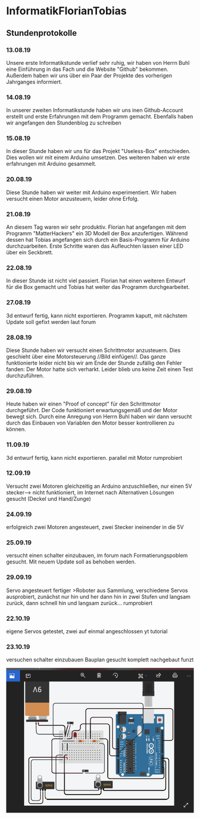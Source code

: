 # InformatikFlorianTobias

## Stundenprotokolle

### 13.08.19
Unsere erste Informatikstunde verlief sehr ruhig, wir haben von Herrn Buhl eine Einführung in das Fach und die Website "Github" bekommen. Außerdem haben wir uns über ein Paar der Projekte des vorherigen Jahrganges informiert.

### 14.08.19
In unserer zweiten Informatikstunde haben wir uns inen Github-Account erstellt und erste Erfahrungen mit dem Programm gemacht. Ebenfalls haben wir angefangen den Stundenblog zu schreiben

### 15.08.19
In dieser Stunde haben wir uns für das Projekt "Useless-Box" entschieden. Dies wollen wir mit einem Arduino umsetzen. Des weiteren haben wir erste erfahrungen mit Arduino gesammelt.

### 20.08.19
Diese Stunde haben wir weiter mit Arduino experimentiert. Wir haben versucht einen Motor anzusteuern, leider ohne Erfolg.

### 21.08.19
An diesem Tag waren wir sehr produktiv. Florian hat angefangen mit dem Programm "MatterHackers" ein 3D Modell der Box anzufertigen. Während dessen hat Tobias angefangen sich durch ein Basis-Programm für Arduino durchzuarbeiten. Erste Schritte waren das Aufleuchten lassen einer LED über ein Seckbrett.

### 22.08.19
In dieser Stunde ist nicht viel passiert. Florian hat einen weiteren Entwurf für die Box gemacht und Tobias hat weiter das Programm durchgearbeitet.

### 27.08.19
3d entwurf fertig, kann nicht exportieren. Programm kaputt, mit nächstem Update soll gefixt werden laut forum

### 28.08.19
Diese Stunde haben wir versucht einen Schrittmotor anzusteuern. Dies geschieht über eine Motorsteuerung //Bild einfügen//. Das ganze funktionierte leider nicht bis wir am Ende der Stunde zufällig den Fehler fanden: Der Motor hatte sich verharkt. Leider blieb uns keine Zeit einen Test durchzuführen.

### 29.08.19
Heute haben wir einen "Proof of concept" für den Schrittmotor durchgeführt. Der Code funktioniert erwartungsgemäß und der Motor bewegt sich. Durch eine Anregung von Herrn Buhl haben wir dann versucht durch das Einbauen von Variablen den Motor besser kontrollieren zu können.


### 11.09.19
3d entwurf fertig, kann nicht exportieren. 
parallel mit Motor rumprobiert

### 12.09.19
Versucht zwei Motoren gleichzeitig an Arduino anzuschließen, nur einen 5V stecker--> nicht funktioniert, im Internet nach Alternativen Lösungen gesucht
(Deckel und Hand/Zunge)

### 24.09.19
erfolgreich zwei Motoren angesteuert, zwei Stecker ineinender in die 5V

### 25.09.19 
versucht einen schalter einzubauen, im forum nach Formatierungspoblem gesucht. Mit neuem Update soll as behoben werden.
  
### 29.09.19
Servo angesteuert
fertiger >Roboter aus Sammlung, verschiedene Servos ausprobiert, zunächst nur hin und her
dann hin in zwei Stufen und langsam zurück, dann schnell hin und langsam zurück... rumprobiert

### 22.10.19
eigene Servos getestet, zwei auf einmal angeschlossen yt tutorial

### 23.10.19
versuchen schalter einzubauen
Bauplan gesucht
komplett nachgebaut funzt


![Bauplan](https://github.com/Florianovic/InformatikFlorianTobias/blob/master/Bauplan.PNG)
